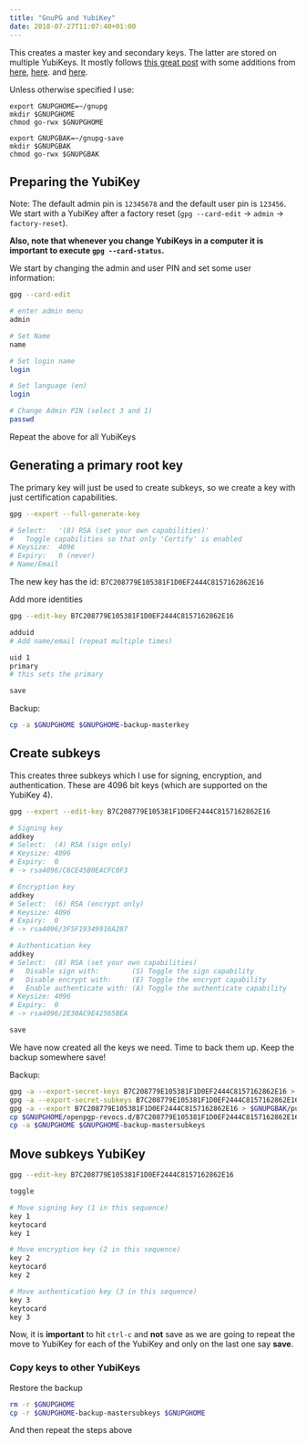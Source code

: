 ```yaml
---
title: "GnuPG and YubiKey"
date: 2018-07-27T11:07:40+01:00
---
```




This creates a master key and secondary keys. The latter are stored on
multiple YubiKeys. It mostly follows [this great
post](https://blog.josefsson.org/2014/06/23/offline-gnupg-master-key-and-subkeys-on-yubikey-neo-smartcard/)
with some additions from
[here](https://gist.github.com/ageis/5b095b50b9ae6b0aa9bf),
[here](https://github.com/drduh/YubiKey-Guide#purchase-yubikey). and
[here](https://lists.gt.net/gnupg/users/76764#76764).

Unless otherwise specified I use:
```
export GNUPGHOME=~/gnupg
mkdir $GNUPGHOME
chmod go-rwx $GNUPGHOME

export GNUPGBAK=~/gnupg-save
mkdir $GNUPGBAK
chmod go-rwx $GNUPGBAK
```

## Preparing the YubiKey

Note: The default admin pin is `12345678` and the default user pin is
`123456`. We start with a YubiKey after a factory reset (`gpg
--card-edit` -> `admin` -> `factory-reset`).

**Also, note that whenever you change YubiKeys in a computer it is important to execute `gpg --card-status`.**


We start by changing the admin and user PIN and set some user
information:

```sh
gpg --card-edit

# enter admin menu
admin

# Set Name
name

# Set login name
login

# Set language (en)
login

# Change Admin PIN (select 3 and 1)
passwd

```

Repeat the above for all YubiKeys


## Generating a primary root key

The primary key will just be used to create subkeys, so we create a
key with just certification capabilities.

```sh
gpg --expert --full-generate-key

# Select:   '(8) RSA (set your own capabilities)'
#   Toggle capabilities so that only 'Certify' is enabled
# Keysize:  4096
# Expiry:   0 (never)
# Name/Email
```

The new key has the id: `B7C208779E105381F1D0EF2444C8157162862E16`

Add more identities
```sh
gpg --edit-key B7C208779E105381F1D0EF2444C8157162862E16

adduid
# Add name/email (repeat multiple times)

uid 1
primary
# this sets the primary

save
```

Backup:
```sh
cp -a $GNUPGHOME $GNUPGHOME-backup-masterkey
```

## Create subkeys

This creates three subkeys which I use for signing, encryption, and
authentication. These are 4096 bit keys (which are supported on the
YubiKey 4).


```sh
gpg --expert --edit-key B7C208779E105381F1D0EF2444C8157162862E16

# Signing key
addkey
# Select:  (4) RSA (sign only)
# Keysize: 4096
# Expiry:  0
# -> rsa4096/C6CE45B0EACFC0F3

# Encryption key
addkey
# Select:  (6) RSA (encrypt only)
# Keysize: 4096
# Expiry:  0
# -> rsa4096/3F5F19349916A287

# Authentication key
addkey
# Select:  (8) RSA (set your own capabilities)
#   Disable sign with:        (S) Toggle the sign capability
#   Disable encrypt with:     (E) Toggle the encrypt capability
#   Enable authenticate with: (A) Toggle the authenticate capability
# Keysize: 4096
# Expiry:  0
# -> rsa4096/2E30AC9E42565BEA

save
```

We have now created all the keys we need. Time to back them up. Keep
the backup somewhere save!

Backup:
```sh
gpg -a --export-secret-keys B7C208779E105381F1D0EF2444C8157162862E16 > $GNUPGBAK/mastersubkey.sec
gpg -a --export-secret-subkeys B7C208779E105381F1D0EF2444C8157162862E16 > $GNUPGBAK/subkeys.sec
gpg -a --export B7C208779E105381F1D0EF2444C8157162862E16 > $GNUPGBAK/pubkey.asc
cp $GNUPGHOME/openpgp-revocs.d/B7C208779E105381F1D0EF2444C8157162862E16.rev $GNUPGBAK
cp -a $GNUPGHOME $GNUPGHOME-backup-mastersubkeys
```

## Move subkeys YubiKey

```sh
gpg --edit-key B7C208779E105381F1D0EF2444C8157162862E16

toggle

# Move signing key (1 in this sequence)
key 1
keytocard
key 1

# Move encryption key (2 in this sequence)
key 2
keytocard
key 2

# Move authentication key (3 in this sequence)
key 3
keytocard
key 3
```

Now, it is **important** to hit `ctrl-c` and **not** save as we are
going to repeat the move to YubiKey for each of the YubiKey and only
on the last one say **save**.


### Copy keys to other YubiKeys

Restore the backup 
```sh
rm -r $GNUPGHOME
cp -r $GNUPGHOME-backup-mastersubkeys $GNUPGHOME
```

And then repeat the steps above
